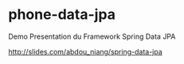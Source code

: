 # phone-data-jpa

Demo Presentation du Framework Spring Data JPA

http://slides.com/abdou_niang/spring-data-jpa
